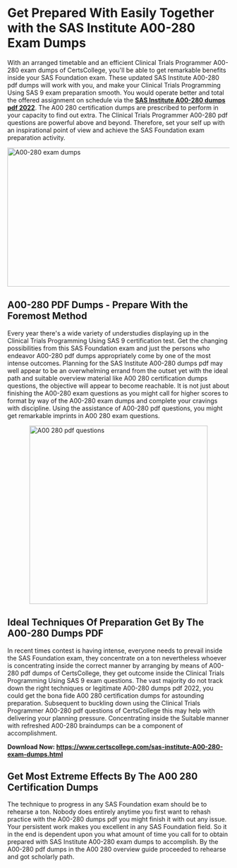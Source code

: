 <h1><strong>Get Prepared With Easily Together with the SAS Institute A00-280 Exam Dumps&nbsp;</strong></h1>
<p><span style="font-weight: 400;">With an arranged timetable and an efficient Clinical Trials Programmer A00-280 exam dumps of CertsCollege, you'll be able to get remarkable benefits inside your SAS Foundation exam. These updated SAS Institute A00-280 pdf dumps will work with you, and make your Clinical Trials Programming Using SAS 9 exam preparation smooth. You would operate better and total the offered assignment on schedule via the <strong><a href="https://www.certscollege.com/sas-institute-A00-280-exam-dumps.html">SAS Institute A00-280 dumps pdf 2022</a></strong>. The A00 280 certification dumps are prescribed to perform in your capacity to find out extra. The Clinical Trials Programmer A00-280 pdf questions are powerful above and beyond. Therefore, set your self up with an inspirational point of view and achieve the SAS Foundation exam preparation activity.&nbsp;</span></p>
<p><span style="font-weight: 400;"><img style="display: block; margin-left: auto; margin-right: auto;" src="https://i.ibb.co/CPDK3ps/Yellow-and-Blue-Initiative-Blog-Banner.png" alt="A00-280 exam dumps" width="559" height="315" /></span></p>
<h2><strong>A00-280 PDF Dumps - Prepare With the Foremost Method</strong></h2>
<p><span style="font-weight: 400;">Every year there's a wide variety of understudies displaying up in the Clinical Trials Programming Using SAS 9 certification test. Get the changing possibilities from this SAS Foundation exam and just the persons who endeavor A00-280 pdf dumps appropriately come by one of the most intense outcomes. Planning for the SAS Institute A00-280 dumps pdf may well appear to be an overwhelming errand from the outset yet with the ideal path and suitable overview material like A00 280 certification dumps questions, the objective will appear to become reachable. It is not just about finishing the A00-280 exam questions as you might call for higher scores to format by way of the A00-280 exam dumps and complete your cravings with discipline. Using the assistance of A00-280 pdf questions, you might get remarkable imprints in A00 280 exam questions.</span></p>
<p><span style="font-weight: 400;"><a href="https://tinyurl.com/4dz6xdxb"><img style="display: block; margin-left: auto; margin-right: auto;" src="https://i.ibb.co/9tMrhdY/Teacher-Appreciation-Invitation.png" alt="A00 280 pdf questions " width="404" height="404" /></a></span></p>
<h2><strong>Ideal Techniques Of Preparation Get By The A00-280 Dumps PDF</strong></h2>
<p><span style="font-weight: 400;">In recent times contest is having intense, everyone needs to prevail inside the SAS Foundation exam, they concentrate on a ton nevertheless whoever is concentrating inside the correct manner by arranging by means of A00-280 pdf dumps of CertsCollege, they get outcome inside the Clinical Trials Programming Using SAS 9 exam questions. The vast majority do not track down the right techniques or legitimate A00-280 dumps pdf 2022, you could get the bona fide A00 280 certification dumps for astounding preparation. Subsequent to buckling down using the Clinical Trials Programmer A00-280 pdf questions of CertsCollege this may help with delivering your planning pressure. Concentrating inside the Suitable manner with refreshed A00-280 braindumps can be a component of accomplishment.</span></p>
<p><span style="font-weight: 400;"><strong>Download Now: <a href="https://www.certscollege.com/sas-institute-A00-280-exam-dumps.html">https://www.certscollege.com/sas-institute-A00-280-exam-dumps.html</a></strong></span></p>
<h2><strong>Get Most Extreme Effects By The A00 280 Certification Dumps</strong></h2>
<p><span style="font-weight: 400;">The technique to progress in any SAS Foundation exam should be to rehearse a ton. Nobody does entirely anytime you first want to rehash practice with the A00-280 dumps pdf you might finish it with out any issue. Your persistent work makes you excellent in any SAS Foundation field. So it in the end is dependent upon you what amount of time you call for to obtain prepared with SAS Institute A00-280 exam dumps to accomplish. By the A00-280 pdf dumps in the A00 280 overview guide proceeded to rehearse and got scholarly path.</span></p>

